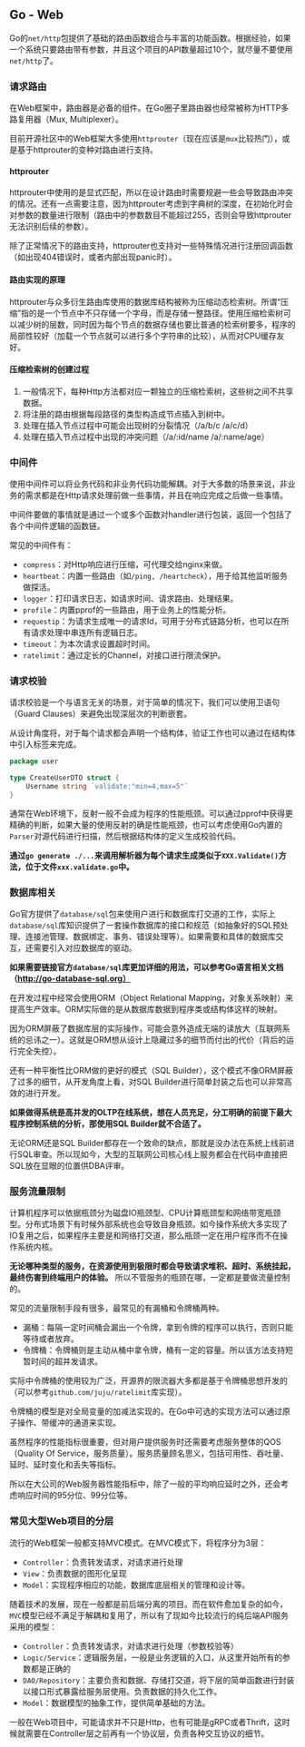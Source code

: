 Go - Web
--------

Go的`net/http`包提供了基础的路由函数组合与丰富的功能函数。根据经验，如果一个系统只要路由带有参数，并且这个项目的API数量超过10个，就尽量不要使用`net/http`了。


### 请求路由

在Web框架中，路由器是必备的组件。在Go圈子里路由器也经常被称为HTTP多路复用器（Mux, Multiplexer）。

目前开源社区中的Web框架大多使用`httprouter`（现在应该是`mux`比较热门），或是基于httprouter的变种对路由进行支持。

#### httprouter

httprouter中使用的是显式匹配，所以在设计路由时需要规避一些会导致路由冲突的情况。还有一点需要注意，因为httprouter考虑到字典树的深度，在初始化时会对参数的数量进行限制（路由中的参数数目不能超过255，否则会导致httprouter无法识别后续的参数）。

除了正常情况下的路由支持，httprouter也支持对一些特殊情况进行注册回调函数（如出现404错误时，或者内部出现panic时）。

#### 路由实现的原理

httprouter与众多衍生路由库使用的数据库结构被称为压缩动态检索树。所谓“压缩”指的是一个节点中不只存储一个字母，而是存储一整路径。使用压缩检索树可以减少树的层数，同时因为每个节点的数据存储也要比普通的检索树要多，程序的局部性较好（加载一个节点就可以进行多个字符串的比较），从而对CPU缓存友好。

#### 压缩检索树的创建过程

1. 一般情况下，每种Http方法都对应一颗独立的压缩检索树，这些树之间不共享数据。
2. 将注册的路由根据每段路径的类型构造成节点插入到树中。
3. 处理在插入节点过程中可能会出现树的分裂情况（/a/b/c /a/c/d）
4. 处理在插入节点过程中出现的冲突问题（/a/:id/name /a/:name/age）


### 中间件

使用中间件可以将业务代码和非业务代码功能解耦。对于大多数的场景来说，非业务的需求都是在Http请求处理前做一些事情，并且在响应完成之后做一些事情。

中间件要做的事情就是通过一个或多个函数对handler进行包装，返回一个包括了各个中间件逻辑的函数链。

常见的中间件有：
 * `compress`：对Http响应进行压缩，可代理交给nginx来做。
 * `heartbeat`：内置一些路由（如`/ping, /heartcheck`），用于给其他监听服务做探活。
 * `logger`：打印请求日志，如请求时间、请求路由、处理结果。
 * `profile`：内置pprof的一些路由，用于业务上的性能分析。
 * `requestip`：为请求生成唯一的请求Id，可用于分布式链路分析，也可以在所有请求处理中串连所有逻辑日志。
 * `timeout`：为本次请求设置超时时间。
 * `ratelimit`：通过定长的Channel，对接口进行限流保护。


### 请求校验

请求校验是一个与语言无关的场景，对于简单的情况下，我们可以使用卫语句（Guard Clauses）来避免出现深层次的判断嵌套。

从设计角度将，对于每个请求都会声明一个结构体，验证工作也可以通过在结构体中引入标签来完成。
```go
package user

type CreateUserDTO struct {
	Username string `validate:"min=4,max=5"`
}
```

通常在Web环境下，反射一般不会成为程序的性能瓶颈。可以通过pprof中获得更精确的判断，如果大量的使用反射的确是性能瓶颈，也可以考虑使用Go内置的`Parser`对源代码进行扫描，然后根据结构体的定义生成校验代码。

__通过`go generate ./...`来调用解析器为每个请求生成类似于`XXX.Validate()`方法，位于文件`xxx.validate.go`中。__


### 数据库相关

Go官方提供了`database/sql`包来使用户进行和数据库打交道的工作，实际上`database/sql`库知识提供了一套操作数据库的接口和规范（如抽象好的SQL预处理、连接池管理、数据绑定、事务、错误处理等）。如果需要和具体的数据库交互，还需要引入对应数据库的驱动。

__如果需要链接官方`database/sql`库更加详细的用法，可以参考Go语言相关文档（http://go-database-sql.org）__

在开发过程中经常会使用ORM（Object Relational Mapping，对象关系映射）来提高生产效率。ORM实际做的是从数据库数据到程序类或结构体这样的映射。

因为ORM屏蔽了数据库层的实际操作，可能会意外造成无端的读放大（互联网系统的忌讳之一）。这就是ORM想从设计上隐藏过多的细节而付出的代价（背后的运行完全失控）。

还有一种平衡性比ORM做的更好的模式（SQL Builder），这个模式不像ORM屏蔽了过多的细节，从开发角度上看，对SQL Builder进行简单封装之后也可以非常高效的进行开发。

__如果做得系统是高并发的OLTP在线系统，想在人员充足，分工明确的前提下最大程序控制系统的分析，那使用SQL Builder就不合适了。__

无论ORM还是SQL Builder都存在一个致命的缺点，那就是没办法在系统上线前进行SQL审查。所以现如今，大型的互联网公司核心线上服务都会在代码中直接把SQL放在显眼的位置供DBA评审。


### 服务流量限制

计算机程序可以依据瓶颈分为磁盘IO瓶颈型、CPU计算瓶颈型和网络带宽瓶颈型。分布式场景下有时候外部系统也会导致自身瓶颈。如今操作系统大多实现了IO复用之后，如果程序主要是和网络打交道，那么瓶颈一定在用户程序而不在操作系统内核。

__无论哪种类型的服务，在资源使用到极限时都会导致请求堆积、超时、系统挂起，最终伤害到终端用户的体验。__ 所以不管服务的瓶颈在哪，一定都是要做流量控制的。

常见的流量限制手段有很多，最常见的有漏桶和令牌桶两种。
 * 漏桶：每隔一定时间桶会漏出一个令牌，拿到令牌的程序可以执行，否则只能等待或者放弃。
 * 令牌桶：令牌桶则是主动从桶中拿令牌，桶有一定的容量。所以该方法支持短暂时间的超并发请求。

实际中令牌桶的使用较为广泛，开源界的限流器大多都是基于令牌桶思想开发的（可以参考`github.com/juju/ratelimit`库实现）。

令牌桶的模型是对全局变量的加减法实现的。在Go中可选的实现方法可以通过原子操作、带缓冲的通道来实现。

虽然程序的性能指标很重要，但对用户提供服务时还需要考虑服务整体的QOS（Quality Of Service，服务质量）。服务质量顾名思义，包括可用性、吞吐量、延时、延时变化和丢失等指标。

所以在大公司的Web服务器性能指标中，除了一般的平均响应延时之外，还会考虑响应时间的95分位、99分位等。


### 常见大型Web项目的分层

流行的Web框架一般都支持MVC模式。在MVC模式下，将程序分为3层：
 * `Controller`：负责转发请求，对请求进行处理
 * `View`：负责数据的图形化呈现
 * `Model`：实现程序相应的功能，数据库底层相关的管理和设计等。

随着技术的发展，现在一般都是前后端分离的项目。而在软件愈加复杂的如今，`MVC`模型已经不满足于解耦和复用了，所以有了现如今比较流行的纯后端API服务采用的模型：
 * `Controller`：负责转发请求，对请求进行处理（参数校验等）
 * `Logic/Service`：逻辑服务层，一般是业务逻辑的入口，从这里开始所有的参数都是正确的
 * `DAO/Repository`：主要负责和数据、存储打交道，将下层的简单函数进行封装以接口形式暴露给服务层使用。负责数据的持久化工作。
 * `Model`：数据模型的抽象工作，提供简单基础的方法。

一般在Web项目中，可能请求并不只是Http，也有可能是gRPC或者Thrift，这时候就需要在Controller层之前再有一个协议层，负责各种交互协议的细节。
